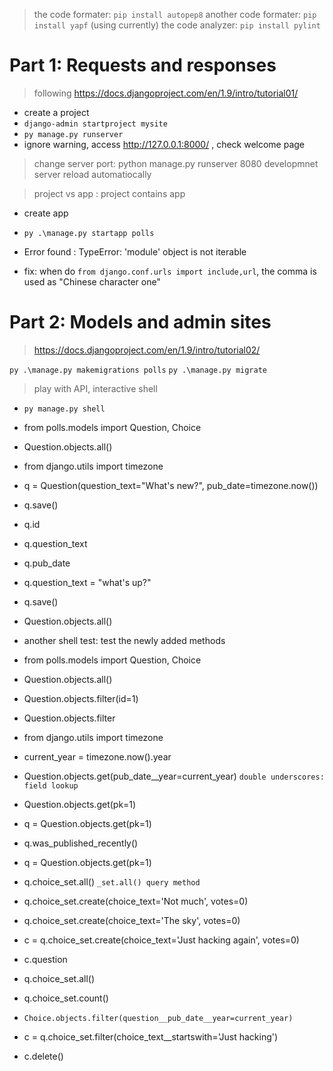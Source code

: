 > the code formater: `pip install autopep8`
> another code formater: `pip install yapf` (using currently)
> the code analyzer: `pip install pylint`

# Part 1: Requests and responses
> following https://docs.djangoproject.com/en/1.9/intro/tutorial01/

- create a project
 - `django-admin startproject mysite`
- `py manage.py runserver`
- ignore warning, access http://127.0.0.1:8000/ , check welcome page

> change server port: python manage.py runserver 8080
> developmnet server reload automatiocally

> project vs app : project contains app

- create app
 - `py .\manage.py startapp polls`

- Error found : TypeError: 'module' object is not iterable
 - fix: when do `from django.conf.urls import include,url`, the comma is used as "Chinese character one"

# Part 2: Models and admin sites
> https://docs.djangoproject.com/en/1.9/intro/tutorial02/

`py .\manage.py makemigrations polls`
`py .\manage.py migrate`

> play with API, interactive shell

- `py manage.py shell` 
 - from polls.models import Question, Choice
 - Question.objects.all()
 - from django.utils import timezone
 - q = Question(question_text="What's new?", pub_date=timezone.now())
 - q.save()
 - q.id
 - q.question_text
 - q.pub_date
 - q.question_text = "what's up?"
 - q.save()
 - Question.objects.all()


- another shell test: test the newly added methods
 - from polls.models import Question, Choice
 - Question.objects.all()
 - Question.objects.filter(id=1)
 - Question.objects.filter
 - from django.utils import timezone
 - current_year = timezone.now().year
 - Question.objects.get(pub_date__year=current_year) `double underscores: field lookup`
 - Question.objects.get(pk=1)
 - q = Question.objects.get(pk=1)
 - q.was_published_recently()
 - q = Question.objects.get(pk=1)
 - q.choice_set.all()  `_set.all() query method`
 - q.choice_set.create(choice_text='Not much', votes=0)
 - q.choice_set.create(choice_text='The sky', votes=0)
 - c = q.choice_set.create(choice_text='Just hacking again', votes=0)
 - c.question
 - q.choice_set.all()
 - q.choice_set.count()
 - `Choice.objects.filter(question__pub_date__year=current_year)`
 - c = q.choice_set.filter(choice_text__startswith='Just hacking')
 - c.delete()

